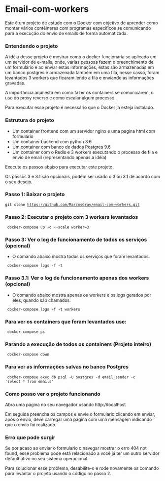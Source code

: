 # Email-com-workers
Este é um projeto de estudo com o Docker com objetivo de aprender como montar vários contêineres com programas específicos se comunicando para a execução do envio de emails de forma automatizada.

### Entendendo o projeto

A idéia desse projeto é mostrar como o docker funcionaria se aplicado em um servidor de e-mails, onde, várias pessoas fazem o preenchimento de um formulário e ao enviar estas informações, estas são armazenadas em um banco postgres e armazenada também em uma fila, nesse casso, foram levantados 3 workers que ficaram lendo a fila e enviando as informações gravadas.

A importancia aqui está em como fazer os containers se comunicarem, o uso do proxy reverso e como escalar algum processo.

Para executar esse projeto é necessário que o Docker já esteja instalado.

### Estrutura do projeto
- Um container frontend com um servidor nginx e uma pagina html com formulário
- Um container backend com python 3.6
- Um container com banco de dados Postgres 9.6
- Um container com o Redis e 3 workers executando o processo de fila e envio de email (representando apenas a idéia)

Execute os passos abaixo para executar este projeto:

Os passos 3 e 3.1 são opcionais, podem ser usado o 3 ou 3.1 de acordo com o seu desejo.

### Passo 1: Baixar o projeto
<code>git clone https://github.com/MarcosGray/email-com-workers.git</code>

### Passo 2: Executar o projeto com 3 workers levantados
<code> docker-compose up -d --scale worker=3 </code>

### Passo 3: Ver o log de funcionamento de todos os serviços (opcional)
- O comando abaixo mostra todos os serviços que foram levantados.

<code> docker-compose logs -f -t </code>

### Passo 3.1: Ver o log de funcionamento apenas dos workers (opcional)
- O comando abaixo mostra apenas os workers e os logs gerados por eles, quando são chamados.

<code> docker-compose logs -f -t workers </code>

### Para ver os containers que foram levantados use:
<code> docker-compose ps </code>

### Parando a execução de todos os containers (Projeto inteiro)
<code> docker-compose down </code>

### Para ver as informações salvas no banco Postgres
<code> docker-compose exec db psql -U postgres -d email_sender -c 'select * from emails' </code>

### Como posso ver o projeto funcionando
Abra uma página no seu navegador usando http://localhost

Em seguida preencha os campos e envie o formulario clicando em enviar, após o envio, deve carregar uma pagina com uma mensagem indicando que o envio foi realizado.

### Erro que pode surgir
Se por acaso ao enviar o formulario o navegar mostrar o erro 404 not found, esse problema pode está relacionado a você já ter um outro servidor default ativo no seu sistema operacional.

Para solucionar esse problema, desabilite-o e rode novamente os comando para levantar o projeto usando o código no passo 2.


